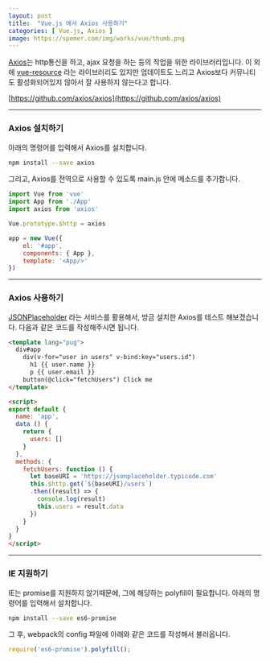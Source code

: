 ```yaml
---
layout: post
title:  "Vue.js 에서 Axios 사용하기"
categories: [ Vue.js, Axios ]
image: https://spemer.com/img/works/vue/thumb.png
---
```


[Axios](https://github.com/axios/axios)는 http통신을 하고, ajax 요청을 하는 등의 작업을 위한 라이브러리입니다. 이 외에 [vue-resource](https://github.com/pagekit/vue-resource) 라는 라이브러리도 있지만 업데이트도 느리고 Axios보다 커뮤니티도 활성화되어있지 않아서 잘 사용하지 않는다고 합니다.

[https://github.com/axios/axios](https://github.com/axios/axios)

---

### Axios 설치하기

아래의 명령어를 입력해서 Axios를 설치합니다.

```bash
npm install --save axios
```

그리고, Axios를 전역으로 사용할 수 있도록 main.js 안에 메소드를 추가합니다.

```javascript
import Vue from 'vue'
import App from './App'
import axios from 'axios'

Vue.prototype.$http = axios

app = new Vue({
    el: '#app',
    components: { App },
    template: '<App/>'
})
```

---

### Axios 사용하기

[JSONPlaceholder](https://jsonplaceholder.typicode.com/) 라는 서비스를 활용해서, 방금 설치한 Axios를 테스트 해보겠습니다. 다음과 같은 코드를 작성해주시면 됩니다.

```html
<template lang="pug">
  div#app
    div(v-for="user in users" v-bind:key="users.id")
      h1 {{ user.name }}
      p {{ user.email }}
    button(@click="fetchUsers") Click me
</template>

<script>
export default {
  name: 'app',
  data () {
    return {
      users: []
    }
  },
  methods: {
    fetchUsers: function () {
      let baseURI = 'https://jsonplaceholder.typicode.com'
      this.$http.get(`${baseURI}/users`)
      .then((result) => {
        console.log(result)
        this.users = result.data
      })
    }
  }
}
</script>
```

---

### IE 지원하기

IE는 promise를 지원하지 않기때문에, 그에 해당하는 polyfill이 필요합니다. 아래의 명령어를 입력해서 설치합니다.

```bash
npm install --save es6-promise
```

그 후, webpack의 config 파일에 아래와 같은 코드를 작성해서 불러옵니다.

```javascript
require('es6-promise').polyfill();
```

